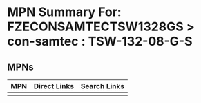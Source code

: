 



# MPN Summary For: FZECONSAMTECTSW1328GS > con-samtec : TSW-132-08-G-S

## MPNs
  

|MPN|Direct Links|Search Links|
| :--- | :--- | :--- |
||||
